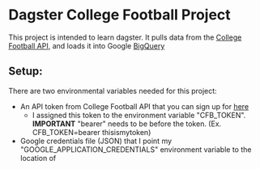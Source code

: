 # Dagster College Football Project
This project is intended to learn dagster. It pulls data from the [College Football API](https://collegefootballdata.com/), and loads it into Google [BigQuery](https://cloud.google.com/bigquery)

## Setup:
There are two environmental variables needed for this project:
* An API token from College Football API that you can sign up for [here](https://collegefootballdata.com/key)
   * I assigned this token to the environment variable "CFB_TOKEN". **IMPORTANT** "bearer" needs to be before the token. (Ex. CFB_TOKEN=bearer thisismytoken)
* Google credentials file (JSON) that I point my "GOOGLE_APPLICATION_CREDENTIALS" environment variable to the location of
